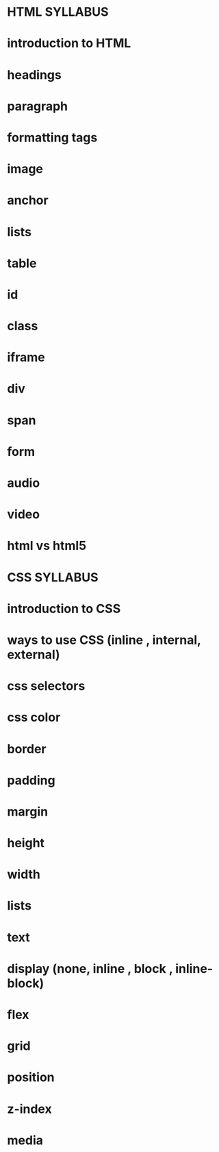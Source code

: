 # HTML SYLLABUS

# introduction to HTML
# headings
# paragraph
# formatting tags
# image
# anchor
# lists
# table
# id
# class
# iframe
# div
# span
# form 
# audio
# video
# html vs html5

# CSS SYLLABUS

# introduction to CSS
# ways to use CSS (inline , internal, external)
# css selectors
# css color
# border
# padding
# margin
# height
# width
# lists
# text 
# display (none, inline , block , inline-block)
# flex
# grid
# position
# z-index
# media
